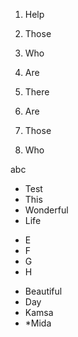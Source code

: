 1. Help
2. Those
3. Who
4. Are

1. There
2. Are
3. Those
4. Who

abc

- Test
- This
- Wonderful
- Life

+ E
+ F
+ G
+ H

* Beautiful
* Day
* Kamsa
* *Mida